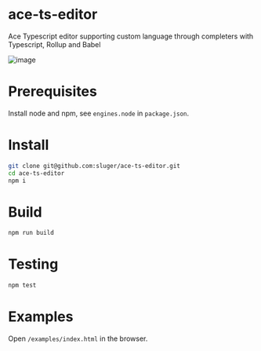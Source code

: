 # ace-ts-editor
Ace Typescript editor supporting custom language through completers with Typescript, Rollup and Babel

![image](https://user-images.githubusercontent.com/5220584/169692104-e0ce3201-8aa5-476d-9ce7-089eac3ce625.png)

# Prerequisites
Install node and npm, see `engines.node` in `package.json`.

# Install
```bash
git clone git@github.com:sluger/ace-ts-editor.git
cd ace-ts-editor
npm i
```

# Build
```bash
npm run build
```

# Testing
```bash
npm test
```

# Examples
Open `/examples/index.html` in the browser.
